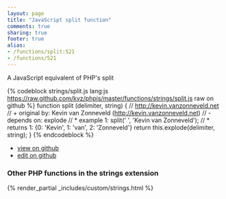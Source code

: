 ```yaml
---
layout: page
title: "JavaScript split function"
comments: true
sharing: true
footer: true
alias:
- /functions/split:521
- /functions/521
---
```

<!-- Generated by Rakefile:build -->
A JavaScript equivalent of PHP's split

{% codeblock strings/split.js lang:js https://raw.github.com/kvz/phpjs/master/functions/strings/split.js raw on github %}
function split (delimiter, string) {
    // http://kevin.vanzonneveld.net
    // +   original by: Kevin van Zonneveld (http://kevin.vanzonneveld.net)
    // -    depends on: explode
    // *     example 1: split(' ', 'Kevin van Zonneveld');
    // *     returns 1: {0: 'Kevin', 1: 'van', 2: 'Zonneveld'}
    return this.explode(delimiter, string);
}
{% endcodeblock %}

 - [view on github](https://github.com/kvz/phpjs/blob/master/functions/strings/split.js)
 - [edit on github](https://github.com/kvz/phpjs/edit/master/functions/strings/split.js)

### Other PHP functions in the strings extension
{% render_partial _includes/custom/strings.html %}
